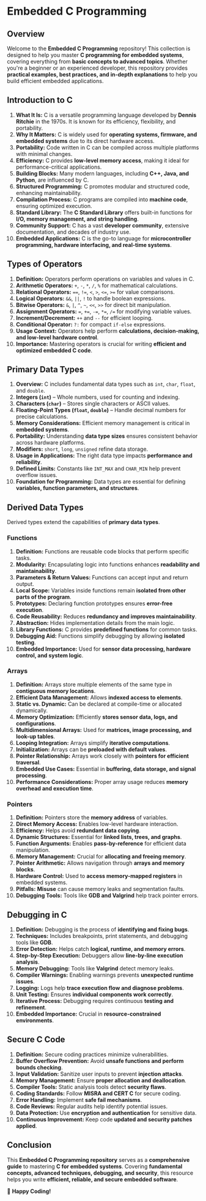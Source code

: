 # Embedded C Programming

## Overview
Welcome to the **Embedded C Programming** repository! This collection is designed to help you master **C programming for embedded systems**, covering everything from **basic concepts to advanced topics**. Whether you're a beginner or an experienced developer, this repository provides **practical examples, best practices, and in-depth explanations** to help you build efficient embedded applications.

## Introduction to C
1. **What It Is:** C is a versatile programming language developed by **Dennis Ritchie** in the 1970s. It is known for its efficiency, flexibility, and portability.
2. **Why It Matters:** C is widely used for **operating systems, firmware, and embedded systems** due to its direct hardware access.
3. **Portability:** Code written in C can be compiled across multiple platforms with minimal changes.
4. **Efficiency:** C provides **low-level memory access**, making it ideal for performance-critical applications.
5. **Building Blocks:** Many modern languages, including **C++, Java, and Python**, are influenced by C.
6. **Structured Programming:** C promotes modular and structured code, enhancing maintainability.
7. **Compilation Process:** C programs are compiled into **machine code**, ensuring optimized execution.
8. **Standard Library:** The **C Standard Library** offers built-in functions for **I/O, memory management, and string handling**.
9. **Community Support:** C has a vast **developer community**, extensive documentation, and decades of industry use.
10. **Embedded Applications:** C is the go-to language for **microcontroller programming, hardware interfacing, and real-time systems**.

## Types of Operators
1. **Definition:** Operators perform operations on variables and values in C.
2. **Arithmetic Operators:** `+`, `-`, `*`, `/`, `%` for mathematical calculations.
3. **Relational Operators:** `==`, `!=`, `<`, `>`, `<=`, `>=` for value comparisons.
4. **Logical Operators:** `&&`, `||`, `!` to handle boolean expressions.
5. **Bitwise Operators:** `&`, `|`, `^`, `~`, `<<`, `>>` for direct bit manipulation.
6. **Assignment Operators:** `=`, `+=`, `-=`, `*=`, `/=` for modifying variable values.
7. **Increment/Decrement:** `++` and `--` for efficient looping.
8. **Conditional Operator:** `?:` for compact `if-else` expressions.
9. **Usage Context:** Operators help perform **calculations, decision-making, and low-level hardware control**.
10. **Importance:** Mastering operators is crucial for writing **efficient and optimized embedded C code**.

## Primary Data Types
1. **Overview:** C includes fundamental data types such as `int`, `char`, `float`, and `double`.
2. **Integers (`int`)** – Whole numbers, used for counting and indexing.
3. **Characters (`char`)** – Stores single characters or ASCII values.
4. **Floating-Point Types (`float`, `double`)** – Handle decimal numbers for precise calculations.
5. **Memory Considerations:** Efficient memory management is critical in **embedded systems**.
6. **Portability:** Understanding **data type sizes** ensures consistent behavior across hardware platforms.
7. **Modifiers:** `short`, `long`, `unsigned` refine data storage.
8. **Usage in Applications:** The right data type impacts **performance and reliability**.
9. **Defined Limits:** Constants like `INT_MAX` and `CHAR_MIN` help prevent overflow issues.
10. **Foundation for Programming:** Data types are essential for defining **variables, function parameters, and structures**.

## Derived Data Types
Derived types extend the capabilities of **primary data types**.

### Functions
1. **Definition:** Functions are reusable code blocks that perform specific tasks.
2. **Modularity:** Encapsulating logic into functions enhances **readability and maintainability**.
3. **Parameters & Return Values:** Functions can accept input and return output.
4. **Local Scope:** Variables inside functions remain **isolated from other parts of the program**.
5. **Prototypes:** Declaring function prototypes ensures **error-free execution**.
6. **Code Reusability:** Reduces **redundancy and improves maintainability**.
7. **Abstraction:** Hides implementation details from the main logic.
8. **Library Functions:** C provides **predefined functions** for common tasks.
9. **Debugging Aid:** Functions simplify debugging by allowing **isolated testing**.
10. **Embedded Importance:** Used for **sensor data processing, hardware control, and system logic**.

### Arrays
1. **Definition:** Arrays store multiple elements of the same type in **contiguous memory locations**.
2. **Efficient Data Management:** Allows **indexed access to elements**.
3. **Static vs. Dynamic:** Can be declared at compile-time or allocated dynamically.
4. **Memory Optimization:** Efficiently **stores sensor data, logs, and configurations**.
5. **Multidimensional Arrays:** Used for **matrices, image processing, and look-up tables**.
6. **Looping Integration:** Arrays simplify **iterative computations**.
7. **Initialization:** Arrays can be **preloaded with default values**.
8. **Pointer Relationship:** Arrays work closely with **pointers for efficient traversal**.
9. **Embedded Use Cases:** Essential in **buffering, data storage, and signal processing**.
10. **Performance Considerations:** Proper array usage reduces **memory overhead and execution time**.

### Pointers
1. **Definition:** Pointers store the **memory address** of variables.
2. **Direct Memory Access:** Enables low-level hardware interaction.
3. **Efficiency:** Helps avoid **redundant data copying**.
4. **Dynamic Structures:** Essential for **linked lists, trees, and graphs**.
5. **Function Arguments:** Enables **pass-by-reference** for efficient data manipulation.
6. **Memory Management:** Crucial for **allocating and freeing memory**.
7. **Pointer Arithmetic:** Allows navigation through **arrays and memory blocks**.
8. **Hardware Control:** Used to **access memory-mapped registers** in embedded systems.
9. **Pitfalls:** **Misuse** can cause memory leaks and segmentation faults.
10. **Debugging Tools:** Tools like **GDB and Valgrind** help track pointer errors.

## Debugging in C
1. **Definition:** Debugging is the process of **identifying and fixing bugs**.
2. **Techniques:** Includes breakpoints, print statements, and debugging tools like **GDB**.
3. **Error Detection:** Helps catch **logical, runtime, and memory errors**.
4. **Step-by-Step Execution:** Debuggers allow **line-by-line execution analysis**.
5. **Memory Debugging:** Tools like **Valgrind** detect memory leaks.
6. **Compiler Warnings:** Enabling warnings prevents **unexpected runtime issues**.
7. **Logging:** Logs help **trace execution flow and diagnose problems**.
8. **Unit Testing:** Ensures **individual components work correctly**.
9. **Iterative Process:** Debugging requires continuous **testing and refinement**.
10. **Embedded Importance:** Crucial in **resource-constrained environments**.

## Secure C Code
1. **Definition:** Secure coding practices minimize vulnerabilities.
2. **Buffer Overflow Prevention:** Avoid **unsafe functions and perform bounds checking**.
3. **Input Validation:** Sanitize user inputs to prevent **injection attacks**.
4. **Memory Management:** Ensure **proper allocation and deallocation**.
5. **Compiler Tools:** Static analysis tools detect **security flaws**.
6. **Coding Standards:** Follow **MISRA and CERT C** for secure coding.
7. **Error Handling:** Implement **safe fail mechanisms**.
8. **Code Reviews:** Regular audits help identify potential issues.
9. **Data Protection:** Use **encryption and authentication** for sensitive data.
10. **Continuous Improvement:** Keep code **updated and security patches applied**.

## Conclusion
This **Embedded C Programming repository** serves as a **comprehensive guide** to mastering **C for embedded systems**. Covering **fundamental concepts, advanced techniques, debugging, and security**, this resource helps you write **efficient, reliable, and secure embedded software**.

🚀 **Happy Coding!**


